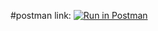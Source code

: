 #postman link:
[![Run in Postman](https://run.pstmn.io/button.svg)](https://app.getpostman.com/run-collection/be2ed5214088a94942c3)